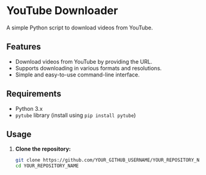 # YouTube Downloader

A simple Python script to download videos from YouTube.

## Features

- Download videos from YouTube by providing the URL.
- Supports downloading in various formats and resolutions.
- Simple and easy-to-use command-line interface.

## Requirements

- Python 3.x
- `pytube` library (install using `pip install pytube`)

## Usage

1. **Clone the repository:**

   ```sh
   git clone https://github.com/YOUR_GITHUB_USERNAME/YOUR_REPOSITORY_NAME.git
   cd YOUR_REPOSITORY_NAME
